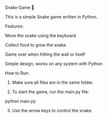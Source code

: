 Snake Game 🐍

This is a simple Snake game written in Python.

Features:

Move the snake using the keyboard

Collect food to grow the snake

Game over when hitting the wall or itself

Simple design, works on any system with Python


How to Run:

1. Make sure all files are in the same folder.


2. To start the game, run the main.py file:

python main.py


3. Use the arrow keys to control the snake.
